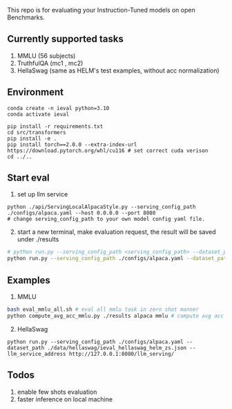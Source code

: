 This repo is for evaluating your Instruction-Tuned models on open Benchmarks.


## Currently supported tasks
1. MMLU (56 subjects)
2. TruthfulQA (mc1 , mc2)
3. HellaSwag (same as HELM's test examples, without acc normalization)

## Environment
```
conda create -n ieval python=3.10
conda activate ieval

pip install -r requirements.txt
cd src/transformers
pip install -e .
pip install torch==2.0.0 --extra-index-url https://download.pytorch.org/whl/cu116 # set correct cuda verison
cd ../..
```

## Start eval

1. set up llm service
```
python ./api/ServingLocalAlpacaStyle.py --serving_config_path ./configs/alpaca.yaml --host 0.0.0.0 --port 8080
# change serving_config_path to your own model config yaml file.
```

2. start a new terminal, make evaluation request, the result will be saved under ./results

```bash
# python run.py --serving_config_path <serving_config_path> --dataset_path <ieval_dataset_json> --llm_service_address <llm_serving_address>
python run.py --serving_config_path ./configs/alpaca.yaml --dataset_path ./data/mmlu/ieval_mmlu_college_biology.json --llm_service_address http://127.0.0.1:8080/llm_serving/
```


## Examples

1. MMLU
```bash
bash eval_mmlu_all.sh # eval all mmlu task in zero shot manner
python compute_avg_acc_mmlu.py ./results alpaca mmlu # compute avg acc on all mmlu tasks
```

2. HellaSwag
```
python run.py --serving_config_path ./configs/alpaca.yaml --dataset_path ./data/hellaswag/ieval_hellaswag_helm_zs.json --llm_service_address http://127.0.0.1:8080/llm_serving/
```


## Todos
1. enable few shots evaluation
2. faster inference on local machine


